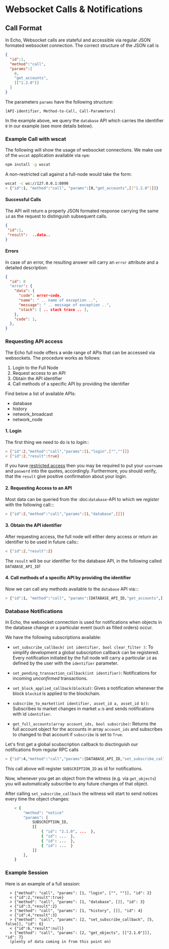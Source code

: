 # Websocket Calls & Notifications

## Call Format

In Echo, Websocket calls are stateful and accessible via regular JSON formated websocket connection. The correct structure of the JSON call is

```json
{
  "id":1,
  "method":"call",
  "params":[
    0,
    "get_accounts",
    [["1.2.0"]]
  ]
}
```

The parameters `params` have the following structure:

```
[API-identifier, Method-to-Call, Call-Parameters]
```

In the example above, we query the `database` API which carries the identifier `0` in our example (see more details below).

### Example Call with wscat

The following will show the usage of websocket connections. We make use of the `wscat` application available via `npm`:

```bash
npm install -g wscat
```

A non-restricted call against a full-node would take the form:

```bash
wscat -c ws://127.0.0.1:8090
> {"id":1, "method":"call", "params":[0,"get_accounts",[["1.2.0"]]]}
```

#### Successful Calls

The API will return a properly JSON formated response carrying the same ``id`` as the request to distinguish subsequent calls.

```json
{
 "id":1,
 "result":  ..data..
}
```

#### Errors

In case of an error, the resulting answer will carry an ``error`` attribute and a detailed description:

```json
{
  "id": 0
  "error": {
    "data": {
      "code": error-code,
      "name": " .. name of exception ..",
      "message": " .. message of exception ..",
      "stack": [ .. stack trace .. ],
    },
    "code": 1,
  },
}
```

### Requesting API access

The Echo full node offers a wide range of APIs that can be accessed via websockets. The procedure works as follows:

1. Login to the Full Node
2. Request access to an API
3. Obtain the API identifier
4. Call methods of a specific API by providing the identifier

Find below a list of available APIs:

- database
- history
- network_broadcast
- network_node

#### 1. Login

The first thing we need to do is to *login*::

```bash
> {"id":2,"method":"call","params":[1,"login",["",""]]}
< {"id":2,"result":true}
```

If you have [restricted access](/how-to/api/access/) then you may be required to put
your ``username`` and ``pasword`` into the quotes, accordingly. Furthermore, you
should verify, that the ``result`` give positive confirmation about your login.

#### 2. Requesting Access to an API

Most data can be queried from the :doc:`database`-API to which we *register*
with the following call:::

```bash
> {"id":2,"method":"call","params":[1,"database",[]]}
```

#### 3. Obtain the API identifier

After requesting access, the full node will either deny access or return an
identifier to be used in future calls::

```bash
< {"id":2,"result":2}
```

The ``result`` will be our identifier for the database API, in the following called ``DATABASE_API_ID``!

#### 4. Call methods of a specific API by providing the identifier

Now we can call any methods available to the ``database`` API via:::

```bash
> {"id":1, "method":"call", "params":[DATABASE_API_ID,"get_accounts",[["1.2.0"]]]}
```

### Database Notifications

In Echo, the websocket connection is used for notifications when objects
in the database change or a particular event (such as filled orders) occur.

We have the following subscriptions available:

* ``set_subscribe_callback( int identifier, bool clear_filter )``:
     To simplify development a global subscription callback can be registered.
     Every notification initiated by the full node will carry a particular
     ``id`` as defined by the user with the ``identifier`` parameter.

* ``set_pending_transaction_callback(int identifier)``:
     Notifications for incoming *unconfirmed* transactions.
* ``set_block_applied_callback(blockid)``:
     Gives a notification whenever the block ``blockid`` is applied to the
     blockchain.
* ``subscribe_to_market(int identifier, asset_id a, asset_id b))``:
    Subscribes to market changes in market ``a:b`` and sends notifications with
    id ``identifier``.
* ``get_full_accounts(array account_ids, bool subscribe)``:
    Returns the full account object for the accounts in array ``account_ids``
    and subscribes to changed to that account if ``subscribe`` is set to
    ``True``.

Let's first get a global scubscription callback to disctinguish our
notifications from regular RPC calls

```bash
> {"id":4,"method":"call","params":[DATABASE_API_ID,"set_subscribe_callback",[SUBSCRIPTION_ID, true]]}
```

This call above will register ``SUBSCRIPTION_ID`` as id for notifications.

Now, whenever you get an object from the witness (e.g. via ``get_objects``) you
will automatically subscribe to any future changes of that object.

After calling ``set_subscribe_callback`` the witness will start to send notices
every time the object changes:

```bash
    < {
        "method": "notice"
        "params": [
            SUBSCRIPTION_ID,
            [[
                { "id": "2.1.0", ...  },
                { "id": ...  },
                { "id": ...  },
                { "id": ...  }
            ]]
        ],
    }
```

### Example Session

Here is an example of a full session:

```
  > {"method": "call", "params": [1, "login", ["", ""]], "id": 2}
  < {"id":2,"result":true}
  > {"method": "call", "params": [1, "database", []], "id": 3}
  < {"id":3,"result":2}
  > {"method": "call", "params": [1, "history", []], "id": 4}
  < {"id":4,"result":3}
  > {"method": "call", "params": [2, "set_subscribe_callback", [5, false]], "id": 6}
  < {"id":6,"result":null}
  > {"method": "call", "params": [2, "get_objects", [["2.1.0"]]], "id": 7}
  (plenty of data coming in from this point on)
```